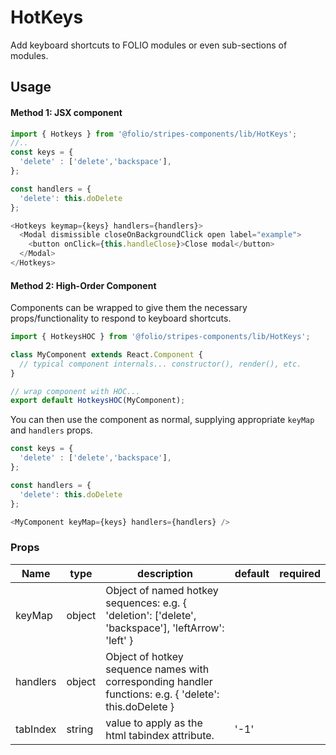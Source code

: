 # HotKeys
 Add keyboard shortcuts to FOLIO modules or even sub-sections of modules.

## Usage
#### Method 1: JSX component


```js
import { Hotkeys } from '@folio/stripes-components/lib/HotKeys';
//..
const keys = { 
  'delete' : ['delete','backspace'],
};

const handlers = {
  'delete': this.doDelete
};

<Hotkeys keymap={keys} handlers={handlers}>
  <Modal dismissible closeOnBackgroundClick open label="example">
    <button onClick={this.handleClose}>Close modal</button>
  </Modal>
</Hotkeys>
```

#### Method 2: High-Order Component
Components can be wrapped to give them the necessary props/functionality to respond to keyboard shortcuts.

```js
import { HotkeysHOC } from '@folio/stripes-components/lib/HotKeys';

class MyComponent extends React.Component {
  // typical component internals... constructor(), render(), etc.  
}

// wrap component with HOC...
export default HotkeysHOC(MyComponent);
```
You can then use the component as normal, supplying appropriate `keyMap` and `handlers` props.

```js
const keys = { 
  'delete' : ['delete','backspace'],
};

const handlers = {
  'delete': this.doDelete
};

<MyComponent keyMap={keys} handlers={handlers} />
```


### Props
Name | type | description | default | required
--- | --- | --- | --- | ---
keyMap | object | Object of named hotkey sequences: e.g. { 'deletion': ['delete', 'backspace'], 'leftArrow': 'left' } | |
handlers | object | Object of hotkey sequence names with corresponding handler functions: e.g. { 'delete': this.doDelete }| |
tabIndex | string | value to apply as the html tabindex attribute. |'-1' |
 